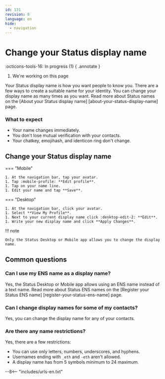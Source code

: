 ```yaml
---
id: 131
revision: 0
language: en
hide:
  - navigation
---
```


# Change your Status display name

:octicons-tools-16: In progress (1)
{ .annotate }

1. We're working on this page

Your Status display name is how you want people to know you. There are a few 
ways to create a suitable name for your identity. You can change your display 
name as many times as you want. Read more about Status names on the [About 
your Status display name]
[about-your-status-display-name] page.

### What to expect

- Your name changes immediately.
- You don't lose mutual verification with your contacts.
- Your chatkey, emojihash, and identicon ring don't change.

## Change your Status display name

=== "Mobile"

    1. At the navigation bar, tap your avatar.
    1. Tap :mobile-profile: **Edit profile**.
    1. Tap on your name line.
    1. Edit your name and tap **Save**.

=== "Desktop"

    1. At the navigation bar, click your avatar.
    1. Select **View My Profile**.
    1. Next to your current display name click :desktop-edit-2: **Edit**.
    1. Write your new display name and click **Apply Changes**.

<!---
=== "Web"

    1. Click your avatar.
    1. Click **Edit profile**.
    1. Select your name line.
    1. Edit your name and **Save** it.
--->

!!! note

    Only the Status Desktop or Mobile app allows you to change the display name.

## Common questions

### Can I use my ENS name as a display name?

Yes, the Status Desktop or Mobile app allows using an ENS name instead of a 
text name. Read more about Status ENS names on the [Register
your Status ENS name]
[register-your-status-ens-name] page.

### Can I change display names for some of my contacts?

Yes, you can change the display name for any of your contacts.

### Are there any name restrictions?

Yes, there are a few restrictions:

- You can use only letters, numbers, underscores, and hyphens.
- Usernames ending with `_eth` and `-eth` aren't allowed.
- A display name has from 5 symbols minimum to 24 maximum.

--8<-- "includes/urls-en.txt"



